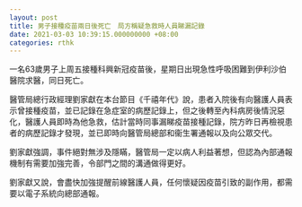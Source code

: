 ```yaml
---
layout: post
title: 男子接種疫苗兩日後死亡　局方稱疑急救時人員睇漏記錄
date: 2021-03-03 10:39:15.000000000 +08:00
categories: rthk
---
```


一名63歲男子上周五接種科興新冠疫苗後，星期日出現急性呼吸困難到伊利沙伯醫院求醫，同日死亡。

醫管局總行政經理劉家獻在本台節目《千禧年代》說，患者入院後有向醫護人員表示曾接種疫苗，並已記錄在急症室的病歷記錄上，但之後轉至內科病房後情況惡化，醫護人員即時為他急救，估計當時同事漏睇疫苗接種記錄，院方昨日再檢視患者的病歷記錄才發現，並已即時向醫管局總部和衞生署通報以及向公眾交代。

劉家獻強調，事件絕對無涉及隱瞞，醫管局一定以病人利益著想，但認為內部通報機制有需要加強完善，令部門之間的溝通做得更好。

劉家獻又說，會盡快加強提醒前線醫護人員，任何懷疑因疫苗引致的副作用，都需要以電子系統向總部通報。
